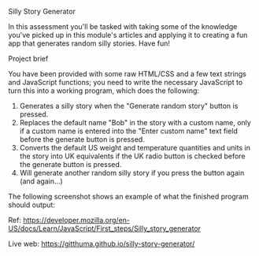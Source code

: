 Silly Story Generator

In this assessment you'll be tasked with taking some of the knowledge you've picked up in this module's articles and applying it to creating a fun app that generates random silly stories. Have fun!

Project brief

You have been provided with some raw HTML/CSS and a few text strings and JavaScript functions; you need to write the necessary JavaScript to turn this into a working program, which does the following:

1. Generates a silly story when the "Generate random story" button is pressed.
2. Replaces the default name "Bob" in the story with a custom name, only if a custom name is entered into the "Enter custom name" text field before the generate button is pressed.
3. Converts the default US weight and temperature quantities and units in the story into UK equivalents if the UK radio button is checked before the generate button is pressed.
4. Will generate another random silly story if you press the button again (and again...)

The following screenshot shows an example of what the finished program should output:

Ref: https://developer.mozilla.org/en-US/docs/Learn/JavaScript/First_steps/Silly_story_generator

Live web: https://gitthuma.github.io/silly-story-generator/
